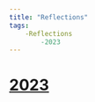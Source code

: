 ```yaml
---
title: "Reflections"
tags: 
    -Reflections
        -2023
---
```


# [2023](/notes/reflections/2023)
